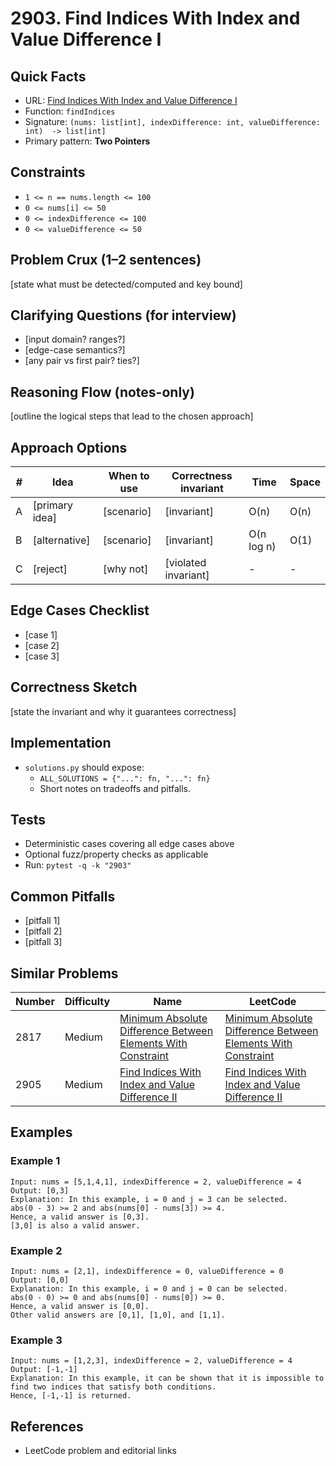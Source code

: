 # 2903. Find Indices With Index and Value Difference I

## Quick Facts

- URL:
  [Find Indices With Index and Value Difference I](https://leetcode.com/problems/find-indices-with-index-and-value-difference-i/)
- Function: `findIndices`
- Signature: `(nums: list[int], indexDifference: int, valueDifference: int)  -> list[int]`
- Primary pattern: **Two Pointers**

## Constraints

- `1 <= n == nums.length <= 100`
- `0 <= nums[i] <= 50`
- `0 <= indexDifference <= 100`
- `0 <= valueDifference <= 50`

## Problem Crux (1–2 sentences)

[state what must be detected/computed and key bound]

## Clarifying Questions (for interview)

- [input domain? ranges?]
- [edge-case semantics?]
- [any pair vs first pair? ties?]

## Reasoning Flow (notes-only)

[outline the logical steps that lead to the chosen approach]

## Approach Options

| #   | Idea           | When to use | Correctness invariant | Time       | Space |
| --- | -------------- | ----------- | --------------------- | ---------- | ----- |
| A   | [primary idea] | [scenario]  | [invariant]           | O(n)       | O(n)  |
| B   | [alternative]  | [scenario]  | [invariant]           | O(n log n) | O(1)  |
| C   | [reject]       | [why not]   | [violated invariant]  | -          | -     |

## Edge Cases Checklist

- [case 1]
- [case 2]
- [case 3]

## Correctness Sketch

[state the invariant and why it guarantees correctness]

## Implementation

- `solutions.py` should expose:
    - `ALL_SOLUTIONS = {"...": fn, "...": fn}`
    - Short notes on tradeoffs and pitfalls.

## Tests

- Deterministic cases covering all edge cases above
- Optional fuzz/property checks as applicable
- Run: `pytest -q -k "2903"`

## Common Pitfalls

- [pitfall 1]
- [pitfall 2]
- [pitfall 3]

## Similar Problems

| Number | Difficulty | Name                                                                                                                                           | LeetCode                                                                                                                                                    |
| ------ | ---------- | ---------------------------------------------------------------------------------------------------------------------------------------------- | ----------------------------------------------------------------------------------------------------------------------------------------------------------- |
| 2817   | Medium     | [Minimum Absolute Difference Between Elements With Constraint](../2817-minimum-absolute-difference-between-elements-with-constraint/readme.md) | [Minimum Absolute Difference Between Elements With Constraint](https://leetcode.com/problems/minimum-absolute-difference-between-elements-with-constraint/) |
| 2905   | Medium     | [Find Indices With Index and Value Difference II](../2905-find-indices-with-index-and-value-difference-ii/readme.md)                           | [Find Indices With Index and Value Difference II](https://leetcode.com/problems/find-indices-with-index-and-value-difference-ii/)                           |

## Examples

### Example 1

```text
Input: nums = [5,1,4,1], indexDifference = 2, valueDifference = 4
Output: [0,3]
Explanation: In this example, i = 0 and j = 3 can be selected.
abs(0 - 3) >= 2 and abs(nums[0] - nums[3]) >= 4.
Hence, a valid answer is [0,3].
[3,0] is also a valid answer.
```

### Example 2

```text
Input: nums = [2,1], indexDifference = 0, valueDifference = 0
Output: [0,0]
Explanation: In this example, i = 0 and j = 0 can be selected.
abs(0 - 0) >= 0 and abs(nums[0] - nums[0]) >= 0.
Hence, a valid answer is [0,0].
Other valid answers are [0,1], [1,0], and [1,1].
```

### Example 3

```text
Input: nums = [1,2,3], indexDifference = 2, valueDifference = 4
Output: [-1,-1]
Explanation: In this example, it can be shown that it is impossible to find two indices that satisfy both conditions.
Hence, [-1,-1] is returned.
```

## References

- LeetCode problem and editorial links
